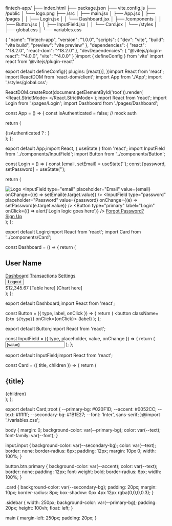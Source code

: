 fintech-app/
├── index.html
├── package.json
├── vite.config.js
├── /public
│   └── logo.png
├── /src
│   ├── main.jsx
│   ├── App.jsx
│   ├── /pages
│   │   ├── Login.jsx
│   │   └── Dashboard.jsx
│   ├── /components
│   │   ├── Button.jsx
│   │   ├── InputField.jsx
│   │   └── Card.jsx
│   └── /styles
│       ├── global.css
│       └── variables.css<!DOCTYPE html>
<html lang="en">
  <head>
    <meta charset="UTF-8" />
    <link rel="icon" href="/logo.png" />
    <meta name="viewport" content="width=device-width, initial-scale=1.0" />
    <title>Fintech App</title>
  </head>
  <body>
    <div id="root"></div>
    <script type="module" src="/src/main.jsx"></script>
  </body>
</html>{
  "name": "fintech-app",
  "version": "1.0.0",
  "scripts": {
    "dev": "vite",
    "build": "vite build",
    "preview": "vite preview"
  },
  "dependencies": {
    "react": "^18.2.0",
    "react-dom": "^18.2.0"
  },
  "devDependencies": {
    "@vitejs/plugin-react": "^4.0.0",
    "vite": "^4.0.0"
  }
}import { defineConfig } from 'vite'
import react from '@vitejs/plugin-react'

export default defineConfig({
  plugins: [react()],
})import React from 'react';
import ReactDOM from 'react-dom/client';
import App from './App';
import './styles/global.css';

ReactDOM.createRoot(document.getElementById('root')).render(
  <React.StrictMode>
    <App />
  </React.StrictMode>
);import React from 'react';
import Login from './pages/Login';
import Dashboard from './pages/Dashboard';

const App = () => {
  const isAuthenticated = false; // mock auth

  return (
    <div>
      {isAuthenticated ? <Dashboard /> : <Login />}
    </div>
  );
};

export default App;import React, { useState } from 'react';
import InputField from '../components/InputField';
import Button from '../components/Button';

const Login = () => {
  const [email, setEmail] = useState('');
  const [password, setPassword] = useState('');

  return (
    <div className="auth-container">
      <img src="/logo.png" alt="Logo" className="logo" />
      <InputField type="email" placeholder="Email" value={email} onChange={(e) => setEmail(e.target.value)} />
      <InputField type="password" placeholder="Password" value={password} onChange={(e) => setPassword(e.target.value)} />
      <Button type="primary" label="Login" onClick={() => alert('Login logic goes here')} />
      <a href="#">Forgot Password?</a>
      <br />
      <a href="#">Sign Up</a>
    </div>
  );
};

export default Login;import React from 'react';
import Card from '../components/Card';

const Dashboard = () => {
  return (
    <div className="dashboard">
      <aside className="sidebar">
        <h2>User Name</h2>
        <nav>
          <a href="#">Dashboard</a>
          <a href="#">Transactions</a>
          <a href="#">Settings</a>
        </nav>
        <button className="logout">Logout</button>
      </aside>
      <main>
        <Card title="Total Balance">$12,345.67</Card>
        <Card title="Recent Transactions">[Table here]</Card>
        <Card title="Market Trends">[Chart here]</Card>
      </main>
    </div>
  );
};

export default Dashboard;import React from 'react';

const Button = ({ type, label, onClick }) => {
  return (
    <button className={`btn ${type}`} onClick={onClick}>
      {label}
    </button>
  );
};

export default Button;import React from 'react';

const InputField = ({ type, placeholder, value, onChange }) => {
  return (
    <input className="input" type={type} placeholder={placeholder} value={value} onChange={onChange} />
  );
};

export default InputField;import React from 'react';

const Card = ({ title, children }) => {
  return (
    <div className="card">
      <h2>{title}</h2>
      <div>{children}</div>
    </div>
  );
};

export default Card;:root {
  --primary-bg: #020F1D;
  --accent: #0052CC;
  --text: #ffffff;
  --secondary-bg: #1B1E27;
  --font: 'Inter', sans-serif;
}@import './variables.css';

body {
  margin: 0;
  background-color: var(--primary-bg);
  color: var(--text);
  font-family: var(--font);
}

input.input {
  background-color: var(--secondary-bg);
  color: var(--text);
  border: none;
  border-radius: 6px;
  padding: 12px;
  margin: 10px 0;
  width: 100%;
}

button.btn.primary {
  background-color: var(--accent);
  color: var(--text);
  border: none;
  padding: 12px;
  font-weight: bold;
  border-radius: 6px;
  width: 100%;
}

.card {
  background-color: var(--secondary-bg);
  padding: 20px;
  margin: 10px;
  border-radius: 8px;
  box-shadow: 0px 4px 12px rgba(0,0,0,0.3);
}

.sidebar {
  width: 250px;
  background-color: var(--primary-bg);
  padding: 20px;
  height: 100vh;
  float: left;
}

main {
  margin-left: 250px;
  padding: 20px;
}